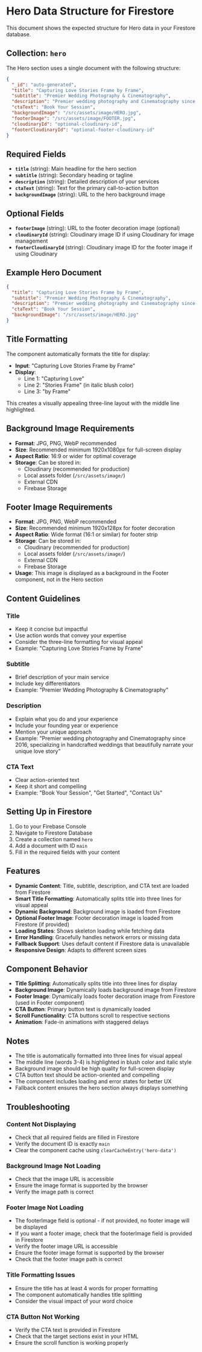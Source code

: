 # Hero Data Structure for Firestore

This document shows the expected structure for Hero data in your Firestore database.

## Collection: `hero`

The Hero section uses a single document with the following structure:

```json
{
  "_id": "auto-generated",
  "title": "Capturing Love Stories Frame by Frame",
  "subtitle": "Premier Wedding Photography & Cinematography",
  "description": "Premier wedding photography and Cinematography since 2016, specializing in handcrafted weddings that beautifully narrate your unique love story",
  "ctaText": "Book Your Session",
  "backgroundImage": "/src/assets/image/HERO.jpg",
  "footerImage": "/src/assets/image/FOOTER.jpg",
  "cloudinaryId": "optional-cloudinary-id",
  "footerCloudinaryId": "optional-footer-cloudinary-id"
}
```

## Required Fields

- **`title`** (string): Main headline for the hero section
- **`subtitle`** (string): Secondary heading or tagline
- **`description`** (string): Detailed description of your services
- **`ctaText`** (string): Text for the primary call-to-action button
- **`backgroundImage`** (string): URL to the hero background image

## Optional Fields

- **`footerImage`** (string): URL to the footer decoration image (optional)
- **`cloudinaryId`** (string): Cloudinary image ID if using Cloudinary for image management
- **`footerCloudinaryId`** (string): Cloudinary image ID for the footer image if using Cloudinary

## Example Hero Document

```json
{
  "title": "Capturing Love Stories Frame by Frame",
  "subtitle": "Premier Wedding Photography & Cinematography",
  "description": "Premier wedding photography and Cinematography since 2016, specializing in handcrafted weddings that beautifully narrate your unique love story",
  "ctaText": "Book Your Session",
  "backgroundImage": "/src/assets/image/HERO.jpg"
}
```

## Title Formatting

The component automatically formats the title for display:

- **Input**: "Capturing Love Stories Frame by Frame"
- **Display**: 
  - Line 1: "Capturing Love"
  - Line 2: "Stories Frame" (in italic blush color)
  - Line 3: "by Frame"

This creates a visually appealing three-line layout with the middle line highlighted.

## Background Image Requirements

- **Format**: JPG, PNG, WebP recommended
- **Size**: Recommended minimum 1920x1080px for full-screen display
- **Aspect Ratio**: 16:9 or wider for optimal coverage
- **Storage**: Can be stored in:
  - Cloudinary (recommended for production)
  - Local assets folder (`/src/assets/image/`)
  - External CDN
  - Firebase Storage

## Footer Image Requirements

- **Format**: JPG, PNG, WebP recommended
- **Size**: Recommended minimum 1920x128px for footer decoration
- **Aspect Ratio**: Wide format (16:1 or similar) for footer strip
- **Storage**: Can be stored in:
  - Cloudinary (recommended for production)
  - Local assets folder (`/src/assets/image/`)
  - External CDN
  - Firebase Storage
- **Usage**: This image is displayed as a background in the Footer component, not in the Hero section

## Content Guidelines

### Title
- Keep it concise but impactful
- Use action words that convey your expertise
- Consider the three-line formatting for visual appeal
- Example: "Capturing Love Stories Frame by Frame"

### Subtitle
- Brief description of your main service
- Include key differentiators
- Example: "Premier Wedding Photography & Cinematography"

### Description
- Explain what you do and your experience
- Include your founding year or experience
- Mention your unique approach
- Example: "Premier wedding photography and Cinematography since 2016, specializing in handcrafted weddings that beautifully narrate your unique love story"

### CTA Text
- Clear action-oriented text
- Keep it short and compelling
- Example: "Book Your Session", "Get Started", "Contact Us"

## Setting Up in Firestore

1. Go to your Firebase Console
2. Navigate to Firestore Database
3. Create a collection named `hero`
4. Add a document with ID `main`
5. Fill in the required fields with your content

## Features

- **Dynamic Content**: Title, subtitle, description, and CTA text are loaded from Firestore
- **Smart Title Formatting**: Automatically splits title into three lines for visual appeal
- **Dynamic Background**: Background image is loaded from Firestore
- **Optional Footer Image**: Footer decoration image is loaded from Firestore (if provided)
- **Loading States**: Shows skeleton loading while fetching data
- **Error Handling**: Gracefully handles network errors or missing data
- **Fallback Support**: Uses default content if Firestore data is unavailable
- **Responsive Design**: Adapts to different screen sizes

## Component Behavior

- **Title Splitting**: Automatically splits title into three lines for display
- **Background Image**: Dynamically loads background image from Firestore
- **Footer Image**: Dynamically loads footer decoration image from Firestore (used in Footer component)
- **CTA Button**: Primary button text is dynamically loaded
- **Scroll Functionality**: CTA buttons scroll to respective sections
- **Animation**: Fade-in animations with staggered delays

## Notes

- The title is automatically formatted into three lines for visual appeal
- The middle line (words 3-4) is highlighted in blush color and italic style
- Background image should be high quality for full-screen display
- CTA button text should be action-oriented and compelling
- The component includes loading and error states for better UX
- Fallback content ensures the hero section always displays something

## Troubleshooting

### Content Not Displaying
- Check that all required fields are filled in Firestore
- Verify the document ID is exactly `main`
- Clear the component cache using `clearCacheEntry('hero-data')`

### Background Image Not Loading
- Check that the image URL is accessible
- Ensure the image format is supported by the browser
- Verify the image path is correct

### Footer Image Not Loading
- The footerImage field is optional - if not provided, no footer image will be displayed
- If you want a footer image, check that the footerImage field is provided in Firestore
- Verify the footer image URL is accessible
- Ensure the footer image format is supported by the browser
- Check that the footer image path is correct

### Title Formatting Issues
- Ensure the title has at least 4 words for proper formatting
- The component automatically handles title splitting
- Consider the visual impact of your word choice

### CTA Button Not Working
- Verify the CTA text is provided in Firestore
- Check that the target sections exist in your HTML
- Ensure the scroll function is working properly 